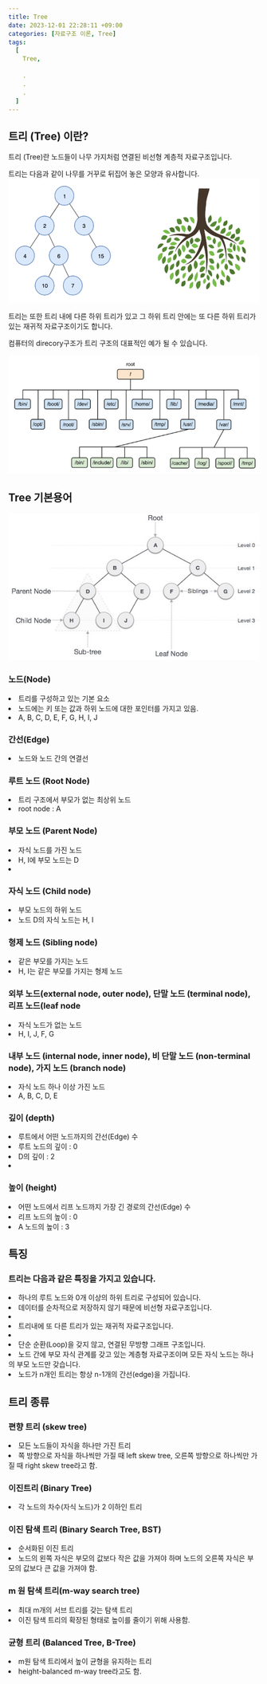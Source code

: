 ```yaml
---
title: Tree
date: 2023-12-01 22:28:11 +09:00
categories: [자료구조 이론, Tree]
tags:
  [
    Tree,
    
    .
    .
    .
  ]
---
```






## 트리 (Tree) 이란?
         
트리 (Tree)란 노드들이 나무 가지처럼 연결된 비선형 계층적 자료구조입니다.

트리는 다음과 같이 나무를 거꾸로 뒤집어 놓은 모양과 유사합니다.
<img src="/assets/img/favicons/tree1.png">

트리는 또한 트리 내에 다른 하위 트리가 있고 그 하위 트리 안에는 또 다른 하위 트리가 있는 재귀적 자료구조이기도 합니다.
 
컴퓨터의 direcory구조가 트리 구조의 대표적인 예가 될 수 있습니다.

<img src="/assets/img/favicons/tree2.png">


## Tree 기본용어

<img src="/assets/img/favicons/tree3.png">

### 노드(Node)
<li>트리를 구성하고 있는 기본 요소</li>
<li>노드에는 키 또는 값과 하위 노드에 대한 포인터를 가지고 있음.</li>
<li>A, B, C, D, E, F, G, H, I, J</li>


### 간선(Edge)
<li>노드와 노드 간의 연결선</li>


### 루트 노드 (Root Node)
<li>트리 구조에서 부모가 없는 최상위 노드</li>
<li>root node : A</li>


### 부모 노드 (Parent Node)
<li>자식 노드를 가진 노드</li>
<li>H, I에 부모 노드는 D<li>


### 자식 노드 (Child node)
<li>부모 노드의 하위 노드</li>
<li>노드 D의 자식 노드는 H, I</li>


### 형제 노드 (Sibling node)
<li>같은 부모를 가지는 노드</li>
<li>H, I는 같은 부모를 가지는 형제 노드</li>


### 외부 노드(external node, outer node), 단말 노드 (terminal node), 리프 노드(leaf node
<li>자식 노드가 없는 노드</li>
<li>H, I, J, F, G</li>


### 내부 노드 (internal node, inner node), 비 단말 노드 (non-terminal node), 가지 노드 (branch node)
<li>자식 노드 하나 이상 가진 노드</li>
<li>A, B, C, D, E</li>


### 깊이 (depth)
<li>루트에서 어떤 노드까지의 간선(Edge) 수</li>
<li>루트 노드의 깊이 : 0</li>
<li>D의 깊이 : 2<li>

### 높이 (height)
<li>어떤 노드에서 리프 노드까지 가장 긴 경로의 간선(Edge) 수</li>
<li>리프 노드의 높이 : 0</li>
<li>A 노드의 높이 : 3 </li>





## 특징

### 트리는 다음과 같은 특징을 가지고 있습니다.

<li>하나의 루트 노드와 0개 이상의 하위 트리로 구성되어 있습니다.</li>
<li>데이터를 순차적으로 저장하지 않기 때문에 비선형 자료구조입니다.<li>
<li>트리내에 또 다른 트리가 있는 재귀적 자료구조입니다.<li>
<li>단순 순환(Loop)을 갖지 않고, 연결된 무방향 그래프 구조입니다.</li>
<li>노드 간에 부모 자식 관계를 갖고 있는 계층형 자료구조이며 모든 자식 노드는 하나의 부모 노드만 갖습니다.</li>
<li>노드가 n개인 트리는 항상 n-1개의 간선(edge)을 가집니다.</li>


## 트리 종류

### 편향 트리 (skew tree)

<li>모든 노드들이 자식을 하나만 가진 트리</li>
<li>쪽 방향으로 자식을 하나씩만 가질 때 left skew tree, 오른쪽 방향으로 하나씩만 가질 때 right skew tree라고 함.</li>


### 이진트리 (Binary Tree)

<li>각 노드의 차수(자식 노드)가 2 이하인 트리</li>


### 이진 탐색 트리 (Binary Search Tree, BST)

<li>순서화된 이진 트리</li>
<li>노드의 왼쪽 자식은 부모의 값보다 작은 값을 가져야 하며 노드의 오른쪽 자식은 부모의 값보다 큰 값을 가져야 함.</li>


### m 원 탐색 트리(m-way search tree)

<li>최대 m개의 서브 트리를 갖는 탐색 트리</li>
<li>이진 탐색 트리의 확장된 형태로 높이를 줄이기 위해 사용함.</li>


### 균형 트리 (Balanced Tree, B-Tree) 

<li>m원 탐색 트리에서 높이 균형을 유지하는 트리</li>
<li>height-balanced m-way tree라고도 함.</li>




